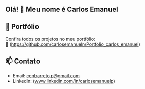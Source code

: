 ## Olá! 👋 Meu nome é Carlos Emanuel

## 📂 Portfólio

Confira todos os projetos no meu portfólio:  
🔗 (https://github.com/carlosemanueln/Portfolio_carlos_emanuel)

## 📫 Contato

- Email: cenbarreto.p@gmail.com
- LinkedIn: (www.linkedin.com/in/carlosemanuelp)
